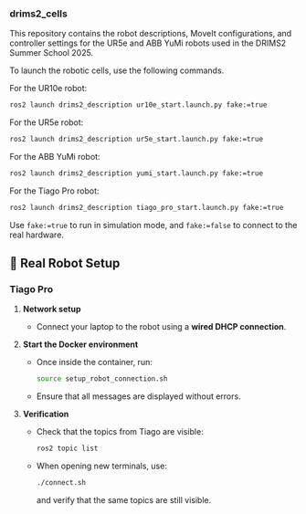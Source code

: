 ### drims2_cells

This repository contains the robot descriptions, MoveIt configurations, and controller settings for the UR5e and ABB YuMi robots used in the DRIMS2 Summer School 2025.

To launch the robotic cells, use the following commands.

For the UR10e robot:

```bash
ros2 launch drims2_description ur10e_start.launch.py fake:=true
```

For the UR5e robot:

```bash
ros2 launch drims2_description ur5e_start.launch.py fake:=true
```

For the ABB YuMi robot:
```bash
ros2 launch drims2_description yumi_start.launch.py fake:=true
```

For the Tiago Pro robot:
```bash
ros2 launch drims2_description tiago_pro_start.launch.py fake:=true
```

Use `fake:=true` to run in simulation mode, and `fake:=false` to connect to the real hardware.

## 🦾 Real Robot Setup


### Tiago Pro

1. **Network setup**  
   - Connect your laptop to the robot using a **wired DHCP connection**.  

2. **Start the Docker environment**  
   - Once inside the container, run:  
     ```bash
     source setup_robot_connection.sh
     ```
   - Ensure that all messages are displayed without errors.

3. **Verification**  
   - Check that the topics from Tiago are visible:  
     ```bash
     ros2 topic list
     ```
   - When opening new terminals, use:  
     ```bash
     ./connect.sh
     ```
     and verify that the same topics are still visible.

